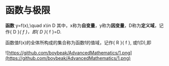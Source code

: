 # 函数与极限
**函数**
y=f(x),\quad x\in D
其中，x称为**自变量**，y称为**因变量**，D称为**定义域**，记作{ D }_{ f }，即{ D }_{ f }=D.

函数值f(x)的全体所构成的集合称为函数f的值域，记作{ R }{ f }, 或f(D),即

![https://github.com/boybeak/AdvancedMathematics/1.png](https://github.com/boybeak/AdvancedMathematics/1.png)


